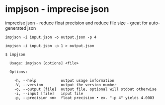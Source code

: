 # impjson - imprecise json
imprecise json - reduce float precision and reduce file size - great for auto-generated json

`impjson -i input.json -o output.json -p 4`

`impjson -i input.json -p 1 > output.json`


```
$ impjson

  Usage: impjson [options] <file>

  Options:

    -h, --help           output usage information
    -V, --version        output the version number
    -o, --output [file]  output file, optional will stdout otherwise
    -i, --input [file]   input file
    -p, --precision <n>  float precision • ex. "-p 4" yields 4.0003
```
